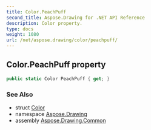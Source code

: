 ```yaml
---
title: Color.PeachPuff
second_title: Aspose.Drawing for .NET API Reference
description: Color property. 
type: docs
weight: 1080
url: /net/aspose.drawing/color/peachpuff/
---
```

## Color.PeachPuff property

```csharp
public static Color PeachPuff { get; }
```

### See Also

* struct [Color](../)
* namespace [Aspose.Drawing](../../color/)
* assembly [Aspose.Drawing.Common](../../../)


